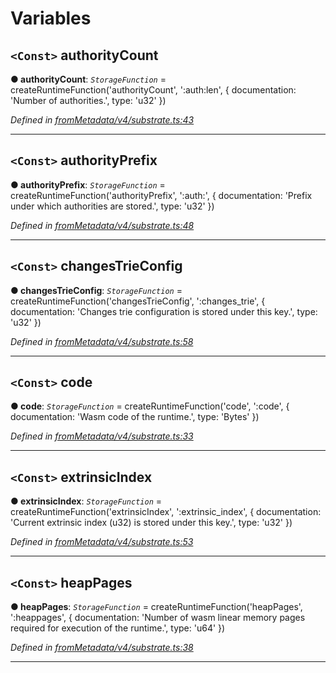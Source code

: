 

# Variables

<a id="authoritycount"></a>

## `<Const>` authorityCount

**● authorityCount**: *`StorageFunction`* =  createRuntimeFunction('authorityCount', ':auth:len', {
  documentation: 'Number of authorities.',
  type: 'u32'
})

*Defined in [fromMetadata/v4/substrate.ts:43](https://github.com/polkadot-js/api/blob/b8fabfe/packages/type-storage/src/fromMetadata/v4/substrate.ts#L43)*

___
<a id="authorityprefix"></a>

## `<Const>` authorityPrefix

**● authorityPrefix**: *`StorageFunction`* =  createRuntimeFunction('authorityPrefix', ':auth:', {
  documentation: 'Prefix under which authorities are stored.',
  type: 'u32'
})

*Defined in [fromMetadata/v4/substrate.ts:48](https://github.com/polkadot-js/api/blob/b8fabfe/packages/type-storage/src/fromMetadata/v4/substrate.ts#L48)*

___
<a id="changestrieconfig"></a>

## `<Const>` changesTrieConfig

**● changesTrieConfig**: *`StorageFunction`* =  createRuntimeFunction('changesTrieConfig', ':changes_trie', {
  documentation: 'Changes trie configuration is stored under this key.',
  type: 'u32'
})

*Defined in [fromMetadata/v4/substrate.ts:58](https://github.com/polkadot-js/api/blob/b8fabfe/packages/type-storage/src/fromMetadata/v4/substrate.ts#L58)*

___
<a id="code"></a>

## `<Const>` code

**● code**: *`StorageFunction`* =  createRuntimeFunction('code', ':code', {
  documentation: 'Wasm code of the runtime.',
  type: 'Bytes'
})

*Defined in [fromMetadata/v4/substrate.ts:33](https://github.com/polkadot-js/api/blob/b8fabfe/packages/type-storage/src/fromMetadata/v4/substrate.ts#L33)*

___
<a id="extrinsicindex"></a>

## `<Const>` extrinsicIndex

**● extrinsicIndex**: *`StorageFunction`* =  createRuntimeFunction('extrinsicIndex', ':extrinsic_index', {
  documentation: 'Current extrinsic index (u32) is stored under this key.',
  type: 'u32'
})

*Defined in [fromMetadata/v4/substrate.ts:53](https://github.com/polkadot-js/api/blob/b8fabfe/packages/type-storage/src/fromMetadata/v4/substrate.ts#L53)*

___
<a id="heappages"></a>

## `<Const>` heapPages

**● heapPages**: *`StorageFunction`* =  createRuntimeFunction('heapPages', ':heappages', {
  documentation: 'Number of wasm linear memory pages required for execution of the runtime.',
  type: 'u64'
})

*Defined in [fromMetadata/v4/substrate.ts:38](https://github.com/polkadot-js/api/blob/b8fabfe/packages/type-storage/src/fromMetadata/v4/substrate.ts#L38)*

___

